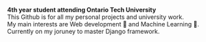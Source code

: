 <strong> 4th year student attending Ontario Tech University</strong><br>
This Github is for all my personal projects and university work.<br>
My main interests are Web development 🛜 and Machine Learning 🤖. <br>
Currently on my joruney to master Django framework.


